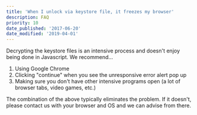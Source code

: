 ```yaml
---
title: 'When I unlock via keystore file, it freezes my browser'
description: FAQ
priority: 10
date_published: '2017-06-20'
date_modified: '2019-04-01'
---
```

Decrypting the keystore files is an intensive process and doesn't enjoy being done in Javascript. We recommend...

1. Using Google Chrome
2. Clicking "continue" when you see the unresponsive error alert pop up
3. Making sure you don't have other intensive programs open (a lot of browser tabs, video games, etc.)

The combination of the above typically eliminates the problem. If it doesn't, please contact us with your browser and OS and we can advise from there.

